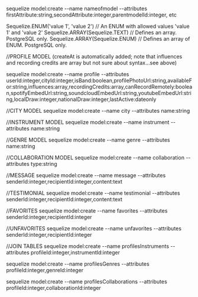 sequelize model:create --name nameofmodel --attributes firstAttribute:string,secondAttribute:integer,parentmodelId:integer, etc

Sequelize.ENUM('value 1', 'value 2')  // An ENUM with allowed values 'value 1' and 'value 2'
Sequelize.ARRAY(Sequelize.TEXT)       // Defines an array. PostgreSQL only.
Sequelize.ARRAY(Sequelize.ENUM)       // Defines an array of ENUM. PostgreSQL only.

//PROFILE MODEL (createAt is automatically added; note that influences and recording credits are array but not sure about syntax...see above)

sequelize model:create --name profile --attributes userId:integer,cityId:integer,isBand:boolean,profilePhotoUrl:string,availableFor:string,influences:array,recordingCredits:array,canRecordRemotely:boolean,spotifyEmbedUrl:string,soundcloudEmbedUrl:string,youtubeEmbedUrl:string,localDraw:integer,nationalDraw:integer,lastActive:dateonly

//CITY MODEL
sequelize model:create --name city --attributes name:string

//INSTRUMENT MODEL
sequelize model:create --name instrument --attributes name:string

//GENRE MODEL
sequelize model:create --name genre --attributes name:string

//COLLABORATION MODEL
sequelize model:create --name collaboration --attributes type:string

//MESSAGE
sequelize model:create --name message --attributes senderId:integer,recipientId:integer,content:text

//TESTIMONIAL
sequelize model:create --name testimonial --attributes senderId:integer,recipientId:integer,content:text

//FAVORITES
sequelize model:create --name favorites --attributes senderId:integer,recipientId:integer

//UNFAVORITES
sequelize model:create --name unfavorites --attributes senderId:integer,recipientId:integer

//JOIN TABLES
sequelize model:create --name profilesInstruments --attributes profileId:integer,instrumentId:integer

sequelize model:create --name profilesGenres --attributes profileId:integer,genreId:integer

sequelize model:create --name profilesCollaborations --attributes profileId:integer,collaborationId:integer